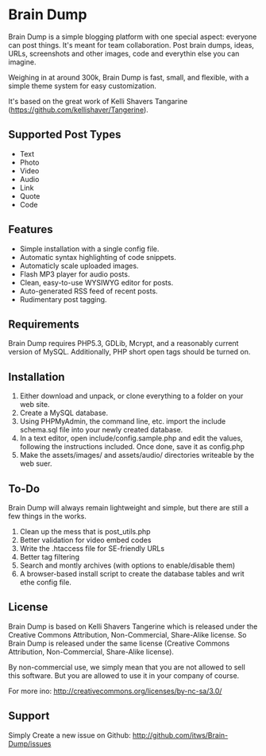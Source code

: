 Brain Dump
==========
Brain Dump is a simple blogging platform with one special aspect: everyone can post things. It's meant for team collaboration. Post
brain dumps, ideas, URLs, screenshots and other images, code and everythin else you can imagine.

Weighing in at around 300k, Brain Dump is fast, small, and flexible, with a simple theme system for easy customization.

It's based on the great work of Kelli Shavers Tangarine (https://github.com/kellishaver/Tangerine).


Supported Post Types
--------------------
- Text
- Photo
- Video
- Audio
- Link
- Quote
- Code


Features
--------
- Simple installation with a single config file.
- Automatic syntax highlighting of code snippets.
- Automaticly scale uploaded images.
- Flash MP3 player for audio posts.
- Clean, easy-to-use WYSIWYG editor for posts.
- Auto-generated RSS feed of recent posts.
- Rudimentary post tagging.


Requirements
------------
Brain Dump requires PHP5.3, GDLib, Mcrypt, and a reasonably current version of MySQL. Additionally, PHP short open tags should be turned on.



Installation
------------
1. Either download and unpack, or clone everything to a folder on your web site. 
2. Create a MySQL database.
3. Using PHPMyAdmin, the command line, etc. import the include schema.sql file into your newly created database.
4. In a text editor, open include/config.sample.php and edit the values, following the instructions included. Once done, save it as config.php
5. Make the assets/images/ and assets/audio/ directories writeable by the web suer.


To-Do
-----
Brain Dump will always remain lightweight and simple, but there are still a few things in the works.

1. Clean up the mess that is post_utils.php
2. Better validation for video embed codes
3. Write the .htaccess file for SE-friendly URLs
4. Better tag filtering
5. Search and montly archives (with options to enable/disable them)
6. A browser-based install script to create the database tables and writ ethe config file.


License
-------
Brain Dump is based on Kelli Shavers Tangerine which is released under the Creative Commons Attribution, Non-Commercial, Share-Alike license.
So Brain Dump is released under the same license (Creative Commons Attribution, Non-Commercial, Share-Alike license).

By non-commercial use, we simply mean that you are not allowed to sell this software. But you are allowed to use it in your company of
course.

For more ino: http://creativecommons.org/licenses/by-nc-sa/3.0/


Support
-------
Simply Create a new issue on Github: http://github.com/itws/Brain-Dump/issues

